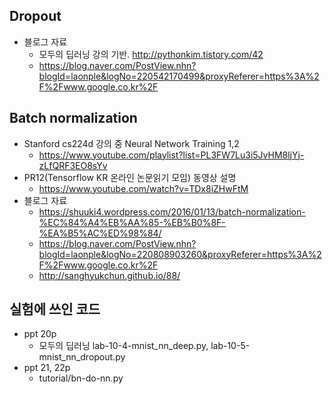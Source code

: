 ##	Dropout 

* 블로그 자료
	* 모두의 딥러닝 강의 기반. http://pythonkim.tistory.com/42
	* https://blog.naver.com/PostView.nhn?blogId=laonple&logNo=220542170499&proxyReferer=https%3A%2F%2Fwww.google.co.kr%2F


##	Batch normalization

* Stanford cs224d 강의 중 Neural Network Training 1,2
    * https://www.youtube.com/playlist?list=PL3FW7Lu3i5JvHM8ljYj-zLfQRF3EO8sYv
* PR12(Tensorflow KR 온라인 논문읽기 모임) 동영상 설명 
	* https://www.youtube.com/watch?v=TDx8iZHwFtM
* 블로그 자료
	* https://shuuki4.wordpress.com/2016/01/13/batch-normalization-%EC%84%A4%EB%AA%85-%EB%B0%8F-%EA%B5%AC%ED%98%84/
	* https://blog.naver.com/PostView.nhn?blogId=laonple&logNo=220808903260&proxyReferer=https%3A%2F%2Fwww.google.co.kr%2F
	* http://sanghyukchun.github.io/88/

## 실험에 쓰인 코드

* ppt 20p
    * 모두의 딥러닝 lab-10-4-mnist_nn_deep.py, lab-10-5-mnist_nn_dropout.py
* ppt 21, 22p
    * tutorial/bn-do-nn.py

